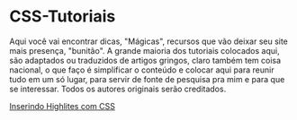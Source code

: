 # CSS-Tutoriais

Aqui você vai encontrar dicas, "Mágicas", recursos que vão deixar seu site mais presença, "bunitão". A grande maioria dos tutoriais colocados aqui, são adaptados ou traduzidos de artigos gringos, claro também tem coisa nacional, o que faço é simplificar o conteúdo e colocar aqui para reunir tudo em um só lugar, para servir de fonte de pesquisa pra mim e para que se interessar. Todos os autores originais serão creditados.

[Inserindo Highlites com CSS](https://github.com/Evaldo-comp/CSS-Tutoriais/blob/main/Highlight/Highlight.MD)
